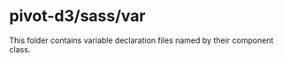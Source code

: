 # pivot-d3/sass/var

This folder contains variable declaration files named by their component class.
